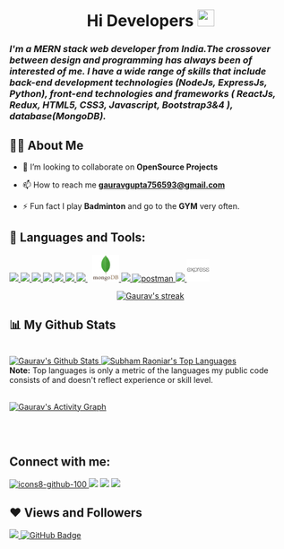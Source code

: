 <h1 align="center">Hi Developers <img src="https://raw.githubusercontent.com/MartinHeinz/MartinHeinz/master/wave.gif" width="30px" height="30px"></h1>
<h3 ><i>I'm a MERN stack web developer from India.The crossover between design and programming has always been of interested of me. I have a wide range of skills that include back-end development technologies (NodeJs, ExpressJs, Python), front-end technologies and frameworks ( ReactJs, Redux, HTML5, CSS3, Javascript, Bootstrap3&4 ), database(MongoDB).</i></h3>


## 🙋‍♂️ About Me

- 👯 I’m looking to collaborate on **OpenSource Projects**

- 📫 How to reach me **gauravgupta756593@gmail.com**

- ⚡ Fun fact I play **Badminton** and go to the **GYM** very often.

## 🚀 Languages and Tools:

<p align="left"> 
    <a href="https://reactjs.org/" target="_blank"> <img src="https://img.icons8.com/color/48/000000/react-native.png"/> </a>
    <a href="https://developer.mozilla.org/en-US/docs/Web/JavaScript" target="_blank"> <img src="https://img.icons8.com/color/48/000000/javascript.png"/> </a> 
    <a href="https://www.w3.org/html/" target="_blank"> <img src="https://img.icons8.com/color/48/000000/html-5.png"/> </a> 
    <a href="https://www.w3schools.com/css/" target="_blank"> <img src="https://img.icons8.com/color/48/000000/css3.png"/> </a> 
    <a href="https://getbootstrap.com" target="_blank"> <img src="https://img.icons8.com/color/48/000000/bootstrap.png"/> </a> 
    <a href="https://redux.js.org" target="_blank"> <img src="https://img.icons8.com/color/48/000000/redux.png"/> </a>
    <a style="padding-right:8px;" href="https://nodejs.org" target="_blank"> <img src="https://img.icons8.com/color/48/000000/nodejs.png"/> </a> 
    <a href="https://www.mongodb.com/" target="_blank"> <img src="https://raw.githubusercontent.com/devicons/devicon/master/icons/mongodb/mongodb-original-wordmark.svg" alt="mongodb" width="48" height="48"/> </a> 
    <a href="https://www.python.org" target="_blank"> <img src="https://img.icons8.com/color/48/000000/python.png"/> </a> 
    <a href="https://postman.com" target="_blank"> <img src="https://www.vectorlogo.zone/logos/getpostman/getpostman-icon.svg" alt="postman" width="45" height="45"/> </a>   
    <a href="https://git-scm.com/" target="_blank"> <img src="https://img.icons8.com/color/48/000000/git.png"/> </a> 
    <a href="https://expressjs.com" target="_blank"> <img src="https://raw.githubusercontent.com/devicons/devicon/master/icons/express/express-original-wordmark.svg"            alt="express" width="40" height="40"/> </a> 
</p>

<p align="center">
    <a href="https://github.com/gauravgupta799/github-readme-streak-stats">
        <img title="🔥 Get streak stats for your profile at git.io/streak-stats" alt="Gaurav's streak" src="https://github-readme-streak-stats.herokuapp.com/?user=gauravgupta799&theme=black-ice&hide_border=true&stroke=0000&background=060A0CD0"/>
    </a>
</p>

## 📊 My Github Stats

  <br/>
    <a href="https://github.com/gauravgupta799/github-readme-stats">
    <img alt="Gaurav's Github Stats" src="https://github-readme-stats.vercel.app/api?username=gauravgupta799&show_icons=true&count_private=true&theme=react&hide_border=true&bg_color=0D1117" />
    </a>
    <a href="https://github.com/gauravgupta799/github-readme-stats">
    <img alt="Subham Raoniar's Top Languages" src="https://github-readme-stats.vercel.app/api/top-langs/?username=gauravgupta799&langs_count=8&count_private=true&layout=compact&theme=react&hide_border=true&bg_color=0D1117" />
    </a>
  <br/>
  <b>Note:</b> Top languages is only a metric of the languages my public code consists of and doesn't reflect experience or skill level.


<br/>
<br/>

<a href="https://github.com/gauravgupta799/github-readme-activity-graph"><img alt="Gaurav's Activity Graph" src="https://activity-graph.herokuapp.com/graph?username=gauravgupta799&bg_color=0D1117&color=5BCDEC&line=5BCDEC&point=FFFFFF&hide_border=true" /></a>

<br/>
<br/>

## Connect with me:
<p align="left">
<a href="https://github.com/gauravgupta799">
<img src="https://i.ibb.co/wYJdhph/icons8-github-100.png" alt="icons8-github-100" width="45px"/>
</a>
<a href = "https://www.linkedin.com/in/gauravgupta88/"><img src="https://img.icons8.com/fluent/48/000000/linkedin.png"/></a>
<a href = "https://twitter.com/subhamraoniar"><img src="https://img.icons8.com/fluent/48/000000/twitter.png"/></a>
<a href = "https://www.instagram.com/gaurav_gupta799"><img src="https://img.icons8.com/fluent/48/000000/instagram-new.png"/></a>
</p>

## ❤ Views and Followers
<a href="https://github.com/Meghna-DAS/github-profile-views-counter">
    <img src="https://komarev.com/ghpvc/?username=gauravgupta799">
</a>
<a href="https://github.com/gauravgupta799?tab=followers"><img src="https://img.shields.io/github/followers/gauravgupta799?label=Followers&style=social" alt="GitHub Badge"></a>
